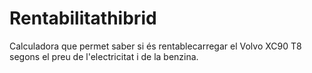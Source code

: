 # Rentabilitathibrid
Calculadora que permet saber si és rentablecarregar el Volvo XC90 T8 segons el preu de l'electricitat i de la benzina.

